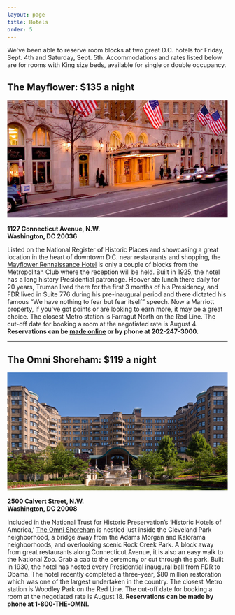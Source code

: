 ```yaml
---
layout: page
title: Hotels
order: 5
---
```


We've been able to reserve room blocks at two great D.C. hotels for Friday, Sept. 4th and Saturday, Sept. 5th. Accommodations and rates listed below are for rooms with King size beds, available for single or double occupancy.

## The Mayflower: $135 a night
![The Mayflower Hotel](/assets/images/mayflower.jpg)
<p><strong>1127 Connecticut Avenue, N.W.<br>
Washington, DC 20036</strong></p>

Listed on the National Register of Historic Places and showcasing a great location in the heart of downtown D.C. near restaurants and shopping, the [Mayflower Rennaissance Hotel](http://www.marriott.com/hotels/travel/wassh-the-mayflower-renaissance-washington-dc-hotel/) is only a couple of blocks from the Metropolitan Club where the reception will be held. Built in 1925, the hotel has a long history Presidential patronage. Hoover ate lunch there daily for 20 years, Truman lived there for the first 3 months of his Presidency, and FDR lived in Suite 776 during his pre-inaugural period and there dictated his famous “We have nothing to fear but fear itself” speech. Now a Marriott property, if you've got points or are looking to earn more, it may be a great choice. The closest Metro station is Farragut North on the Red Line. The cut-off date for booking a room at the negotiated rate is August 4. **Reservations can be [made online](https://resweb.passkey.com/Resweb.do?mode=welcome_ei_new&eventID=13948001) or by phone at 202-247-3000.**

<hr>

## The Omni Shoreham: $119 a night
![The Omni Shoreham](/assets/images/shoreham.jpg)
<p><strong>2500 Calvert Street, N.W.<br>
Washington, DC 20008</strong></p>

Included in the National Trust for Historic Preservation’s ‘Historic Hotels of America,’ [The Omni Shoreham](http://www.omnihotels.com/hotels/washington-dc-shoreham) is nestled just inside the Cleveland Park neighborhood, a bridge away from the Adams Morgan and Kalorama neighborhoods, and overlooking scenic Rock Creek Park. A block away from great restaurants along Connecticut Avenue, it is also an easy walk to the National Zoo. Grab a cab to the ceremony or cut through the park. Built in 1930, the hotel has hosted every Presidential inaugural ball from FDR to Obama. The hotel recently completed a three-year, $80 million restoration which was one of the largest undertaken in the country. The closest Metro station is Woodley Park on the Red Line. The cut-off date for booking a room at the negotiated rate is August 18. **Reservations can be made by phone at 1-800-THE-OMNI.**
